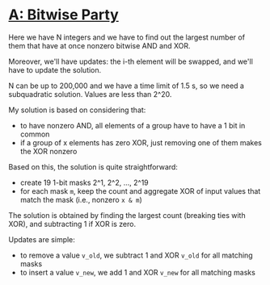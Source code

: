 [A: Bitwise Party](https://judge.itacpc.it/team/problems/9/text)
================================================================

Here we have N integers and we have to find out the largest number of them that have at once nonzero bitwise AND and XOR.

Moreover, we'll have updates: the i-th element will be swapped, and we'll have to update the solution.

N can be up to 200,000 and we have a time limit of 1.5 s, so we need a subquadratic solution. Values are less than 2^20.  

My solution is based on considering that:
 * to have nonzero AND, all elements of a group have to have a 1 bit in common
 * if a group of x elements has zero XOR, just removing one of them makes the XOR nonzero

Based on this, the solution is quite straightforward:
 * create 19 1-bit masks 2^1, 2^2, ..., 2^19
 * for each mask `m`, keep the count and aggregate XOR of input values that match the mask (i.e., nonzero `x & m`)

The solution is obtained by finding the largest count (breaking ties with XOR), and subtracting 1 if XOR is zero.

Updates are simple:
 * to remove a value `v_old`, we subtract 1 and XOR `v_old` for all matching masks
 * to insert a value `v_new`, we add 1 and XOR `v_new` for all matching masks